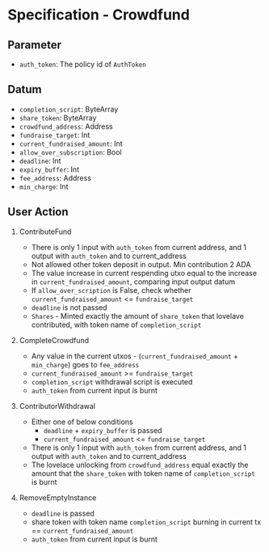 # Specification - Crowdfund

## Parameter

- `auth_token`: The policy id of `AuthToken`

## Datum

- `completion_script`: ByteArray
- `share_token`: ByteArray
- `crowdfund_address`: Address
- `fundraise_target`: Int
- `current_fundraised_amount`: Int
- `allow_over_subscription`: Bool
- `deadline`: Int
- `expiry_buffer`: Int
- `fee_address`: Address
- `min_charge`: Int

## User Action

1. ContributeFund

   - There is only 1 input with `auth_token` from current address, and 1 output with `auth_token` and to current_address
   - Not allowed other token deposit in output. Min contribution 2 ADA
   - The value increase in current respending utxo equal to the increase in `current_fundraised_amount`, comparing input output datum
   - If `allow_over_scription` is False, check whether `current_fundraised_amount` <= `fundraise_target`
   - `deadline` is not passed
   - `Shares` - Minted exactly the amount of `share_token` that lovelave contributed, with token name of `completion_script`

2. CompleteCrowdfund

   - Any value in the current utxos - (`current_fundraised_amount` + `min_charge`) goes to `fee_address`
   - `current_fundraised_amount` >= `fundraise_target`
   - `completion_script` withdrawal script is executed
   - `auth_token` from current input is burnt

3. ContributorWithdrawal

   - Either one of below conditions
     - `deadline` + `expiry_buffer` is passed
     - `current_fundraised_amount` <= `fundraise_target`
   - There is only 1 input with `auth_token` from current address, and 1 output with `auth_token` and to current_address
   - The lovelace unlocking from `crowdfund_address` equal exactly the amount that the `share_token` with token name of `completion_script` is burnt

4. RemoveEmptyInstance

   - `deadline` is passed
   - share token with token name `completion_script` burning in current tx == `current_fundraised_amount`
   - `auth_token` from current input is burnt
